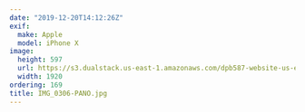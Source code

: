 ```yaml
---
date: "2019-12-20T14:12:26Z"
exif:
  make: Apple
  model: iPhone X
image:
  height: 597
  url: https://s3.dualstack.us-east-1.amazonaws.com/dpb587-website-us-east-1/asset/gallery/2019-south-america/02a618be-1a52-1902-49a0-a544a5463573~1920.jpg
  width: 1920
ordering: 169
title: IMG_0306-PANO.jpg
---
```

